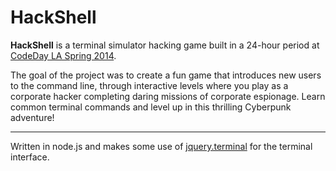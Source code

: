 HackShell
============

**HackShell** is a terminal simulator hacking game built in a 24-hour period at [CodeDay LA Spring 2014](http://codeday.org). 


The goal of the project was to create a fun game that introduces new users to the command line, through interactive levels where you play as a corporate hacker completing daring missions of corporate espionage. Learn common terminal commands and level up in this thrilling Cyberpunk adventure!

---

Written in node.js and makes some use of [jquery.terminal](https://github.com/jcubic/jquery.terminal) for the terminal interface.

